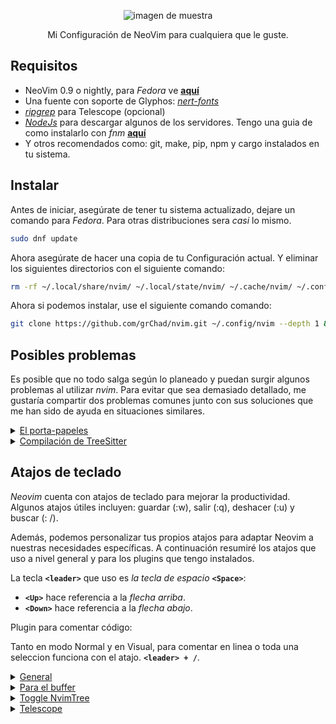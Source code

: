 <p align="center">
  <img src="https://github.com/grChad/my-assets/blob/main/config-nvim/intro-nvim.webp"  alt="imagen de muestra" title="imagen de muestra"/>
</p>

<p align="center">
  Mi Configuración de NeoVim para cualquiera que le guste.
</p>

## Requisitos

- NeoVim 0.9 o nightly, para _Fedora_ ve [**aquí**](https://github.com/grChad/my-dotfiles#neovim-)
- Una fuente con soporte de Glyphos: [_nert-fonts_](https://github.com/ryanoasis/nerd-fonts/tree/master/patched-fonts)
- [_ripgrep_](https://github.com/BurntSushi/ripgrep) para Telescope (opcional)
- [_NodeJs_](https://nodejs.org/en) para descargar algunos de los servidores. Tengo una guia de como instalarlo con _fnm_ [**aquí**](https://github.com/grChad/my-dotfiles/blob/main/other-settings/node.md)
- Y otros recomendados como: git, make, pip, npm y cargo instalados en tu sistema.

## Instalar

Antes de iniciar, asegúrate de tener tu sistema actualizado, dejare un comando para _Fedora_. Para otras distribuciones sera _casi_ lo mismo.

```bash
sudo dnf update
```

Ahora asegúrate de hacer una copia de tu Configuración actual. Y eliminar los siguientes directorios con el siguiente comando:

```bash
rm -rf ~/.local/share/nvim/ ~/.local/state/nvim/ ~/.cache/nvim/ ~/.config/nvim/
```

Ahora si podemos instalar, use el siguiente comando comando:

```bash
git clone https://github.com/grChad/nvim.git ~/.config/nvim --depth 1 && cd ~/.config/nvim/ && nvim init.lua
```

## Posibles problemas

Es posible que no todo salga según lo planeado y puedan surgir algunos problemas al utilizar _nvim_. Para evitar que sea demasiado detallado, me gustaría compartir dos problemas comunes junto con sus soluciones que me han sido de ayuda en situaciones similares.

<details>
  <summary><u>El porta-papeles</u></summary>
  <br/>

Esto se debe a la falta de soporte al porta-papeles o la incompatibilidad de algunas distribuciones. Principalmente con _X11_ o _Wayland_ y para cada caso hay una solución diferente.

Para usuarios del compositor gráfico X11 instalar `xclip`, ejemplo en **debian**:

```shell
sudo apt install xclip
```

Y para usuarios de Wayland instalar `wl-clipboard`, ejemplo en **Fedora**:

```shell
sudo dnf install wl-clipboard
```

</details >

<details>
  <summary><u>Compilación de TreeSitter</u></summary>
  <br/>

Me centrare en **Fedora**, si usas otra distribución podría darte alguna idea.

1. Si tienes este error:

   ```shell
   /usr/bin/ld: cannot find -lstdc++
   collect2: error: ld returned 1 exit status
   ```

   Se resuelve instalando lo siguiente:

   ```shell
   sudo dnf install libstdc++-static
   ```

2. Segundo error:

   ```shell
   Gcc error: gcc: error tryin to exec
   'cc1': execvp: No such file or directory
   ```

   La solución es instalar:

   ```shell
   sudo dnf install gcc-c++
   ```

</details>

## Atajos de teclado

_Neovim_ cuenta con atajos de teclado para mejorar la productividad. Algunos atajos útiles incluyen: guardar (:w), salir (:q), deshacer (:u) y buscar (: /).

Además, podemos personalizar tus propios atajos para adaptar Neovim a nuestras necesidades específicas. A continuación resumiré los atajos que uso a nivel general y para los plugins que tengo instalados.

La tecla **`<leader>`** que uso es _la tecla de espacio_ **`<Space>`**:

- **`<Up>`** hace referencia a la _flecha arriba_.
- **`<Down>`** hace referencia a la _flecha abajo_.

Plugin para comentar código:

Tanto en modo Normal y en Visual, para comentar en linea o toda una seleccion funciona con el atajo. **`<leader> + /`**.

<details>
  <summary><u>General</u></summary>
  <br/>

En modo Normal:

|      Comando       | Descripción                                                          |
| :----------------: | -------------------------------------------------------------------- |
| **`<leader> + w`** | Para escribir o guardar el archivo.                                  |
| **`<leader> + q`** | Para salir de nvim.                                                  |
| **`<leader> + y`** | Realiza una copia de todo el archivo.                                |
|      **`m`**       | Anula el highlight que se genera al realizar una busqueda `/` o `*`. |
|     **`<Up>`**     | Para hacer scroll hacia arriba.                                      |
|    **`<Down>`**    | Para hacer scroll haci abajo.                                        |
|   **`Alt + k`**    | Pava mover linea o lineas selecciondas hacia arriba..                |
|   **`Alt + j`**    | Para mover linea o lineas selecciondas hacia abajo.                  |
|   **`Ctrl + h`**   | Se posiciona en la ventana Izquierda.                                |
|   **`Ctrl + l`**   | Se posiciona en la ventana Derecha.                                  |
|   **`Ctrl + k`**   | Se posiciona en la ventana Superior.                                 |
|   **`Ctrl + j`**   | Se posiciona en la ventana Inferior.                                 |

En modo Insertar:

|       Comando       | Descripción                         |
| :-----------------: | ----------------------------------- |
|   **`Ctrl + b`**    | Cursor al inicio de la linea.       |
|   **`Ctrl + e`**    | Cursor al final de la linea.        |
| **`kj`** o **`KJ`** | Para hacer **`<ESC>`**              |
|   **`Ctrl + h`**    | Mueve el cursor hacia la Izquierda. |
|   **`Ctrl + l`**    | Mueve el cursor hacia la Derecha.   |
|   **`Ctrl + k`**    | Mueve el cursor hacia Arriba.       |
|   **`Ctrl + j`**    | Mueve el cursor hacia Abajo.        |

En modo Visual:

| Comando | Descripción                                      |
| :-----: | ------------------------------------------------ |
| **`<`** | Mueve seleccion un indentado hacia la Izquierda. |
| **`>`** | Mueve seleccion un indentado hacia la Derecha.   |

---

</details>

<details>
  <summary><u>Para el buffer</u></summary>
  <br/>

En modo Normal:

|      Comando       | Descripción                                        |
| :----------------: | -------------------------------------------------- |
| **`<leader> + x`** | Eliminar buffer                                    |
| **`<leader> + k`** | Navegar al buffer siguiente.                       |
| **`<leader> + j`** | Navegar al buffer anterior.                        |
|      **`,`**       | navegación por letras (cuando hay muchos buffers). |

---

</details>

<details>
  <summary><u>Toggle NvimTree</u></summary>
  <br/>

En modo Normal:

|      Comando       | Descripción                           |
| :----------------: | ------------------------------------- |
| **`<leader> + e`** | para alternar la ventana de NvimTree. |

Una vez dentro de NvimTree, esta tiene muchos atajos, seria recomendable visitar su repositorio de [Github](https://github.com/nvim-tree/nvim-tree.lua)

---

</details>

<details>
  <summary><u>Telescope</u></summary>
  <br/>

En modo **Normal**:

|       Comando       | Descripción                             |
| :-----------------: | --------------------------------------- |
| **`<leader> + ff`** | Para buscar archivos en el proyecto.    |
| **`<leader> + fa`** | Busca archivos normales y ocultos.      |
| **`<leader> + fw`** | Busca palabras en todo el proyecto.     |
| **`<leader> + fb`** | Telescope buffers `navegar`             |
| **`<leader> + fh`** | Telescope help `documentación de ayuda` |
| **`<leader> + fo`** | busca archivos abiertos recientemente   |

</details>
